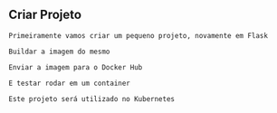 ## Criar Projeto

```
Primeiramente vamos criar um pequeno projeto, novamente em Flask
```

```
Buildar a imagem do mesmo
```

```
Enviar a imagem para o Docker Hub
```

```
E testar rodar em um container
```

```
Este projeto será utilizado no Kubernetes
```
